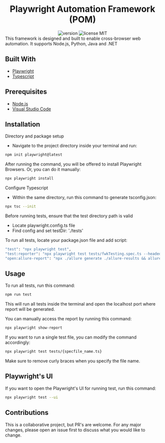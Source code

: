 <div align="center">
  <h1> Playwright Automation Framework (POM) </h1>
  <img src="https://img.shields.io/badge/release-0.1.1-orange" alt="version">
  <img src="https://img.shields.io/badge/license-MIT-green" alt="license MIT">
</div>
This framework is designed and built to enable cross-browser web automation. It supports Node.js, Python, Java and .NET

## Built With

- [Playwright](https://playwright.dev)
- [Typescript](https://www.typescriptlang.org/)

## Prerequisites

- [Node.js](https://nodejs.org/en)
- [Visual Studio Code](https://code.visualstudio.com/)

## Installation

Directory and package setup
- Navigate to the project directory inside your terminal and run:
```bash
npm init playwright@latest
```

After running the command, you will be offered to install Playwright Browsers.
Or, you can do it manually:
```bash
npx playwright install
```

Configure Typescript
- Within the same directory, run this command to generate tsconfig.json:
```bash
npx tsc --init
```

Before running tests, ensure that the test directory path is valid
- Locate playwright.config.ts file
- Find config and set testDir: './tests'

To run all tests, locate your package.json file and add script:
```bash
"test": "npx playwright test",
"test:reporter": "npx playwright test tests/fwkTesting.spec.ts --headed --reporter=allure-playwright",
"open:allure-report": "npx ./allure generate ./allure-results && allure open"
```

## Usage

To run all tests, run this command:
```bash
npm run test
```
This will run all tests inside the terminal and open the localhost port where report will be generated.

You can manually access the report by running this command:
```bash
npx playwright show-report
```

If you want to run a single test file, you can modify the command accordingly:
```bash
npx playwright test tests/{specfile_name.ts}
```
Make sure to remove curly braces when you specify the file name.

## Playwright's UI

If you want to open the Playwright's UI for running test, run this command:
```bash
npx playwright test --ui
```

## Contributions
This is a collaborative project, but PR's are welcome. For any major changes, please open an issue first to discuss what you would like to change.